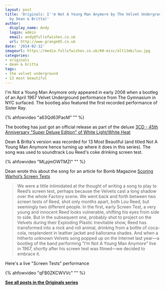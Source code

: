 ```yaml
---
layout: post
title: 'Originals: I''m Not A Young Man Anymore by The Velvet Underground (covered
  by Dean & Britta)'
author:
  display_name: Andy
  login: admin
  email: andy@fullofwishes.co.uk
  url: http://www.grange85.co.uk
date: '2014-02-12'
imageurl: https://media.fullofwishes.co.uk/00-misc/alt13mb/lou.jpg
categories:
- originals
- dean & britta
tags:
- the velvet underground
- 13 most beautiful
---
```

<p>I'm Not a Young Man Anymore only appeared in early 2008 when a bootleg of an April 1967 Velvet Underground performance from The Gymnasium in NYC surfaced. The bootleg also featured the first recorded performance of Sister Ray.<br />
</p>
{% ahfowvideo "a63Qd63PaoM" "" %}
<p>The bootleg has just got an official release as part of the deluxe <a href="http://www.amazon.com/gp/product/B00FH3UI66/ref=as_li_ss_tl?ie=UTF8&camp=1789&creative=390957&creativeASIN=B00FH3UI66&linkCode=as2&tag=aheadfullofwi-20">3CD - 45th Anniversary "Super Deluxe Edition" of White Light/White Heat</a></p>
<p>Dean & Britta's version was recorded for 13 Most Beautiful (and titled Not A Young Man Anymore hence turning up where it does in this series). The song was used to soundtrack Lou Reed's coke drinking screen test.<br />
</p>
{% ahfowvideo "MLpjmOWTMZI" "" %}
<p>Dean wrote this about the song for an article for Bomb Magazine <a href="http://bombsite.com/issues/999/articles/3326">Scoring Warhol’s Screen Tests</a></p>
<blockquote><p>We were a little intimidated at the thought of writing a song to play to Reed’s screen test, perhaps because the Velvets cast a long shadow over the whole Factory scene. We went back and forth between two screen tests of Reed, shot only months apart, both Lou Reed, but seemingly two different people. In the first, early Screen Test, a very young and innocent Reed looks vulnerable, shifting his eyes from side to side. But in the subsequent one, probably shot to project on the Velvets during their Exploding PIastic Inevitable show, Reed has transformed into a rock and roll animal, drinking from a bottle of coca-cola, resplendent in leather jacket and ballorama shades. And when a hitherto unknown Velvets song popped up on the Internet last year—a bootleg of the band performing “I’m Not A Young Man Anymore” live in 1967, shortly after his screen test was filmed—we decided to embrace it.</p></blockquote>
<p>Here's a live "Screen Tests" performance<br />
</p>
{% ahfowvideo "qFB0ZKCWVVc" "" %}
<p><strong><a href="/category/originals/" title="List: Originals">See all posts in the Originals series</a></strong></p>
